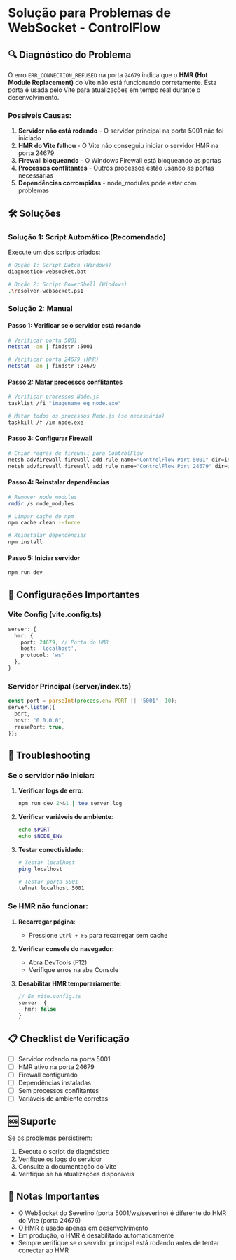 # Solução para Problemas de WebSocket - ControlFlow

## 🔍 Diagnóstico do Problema

O erro `ERR_CONNECTION_REFUSED` na porta `24679` indica que o **HMR (Hot Module Replacement)** do Vite não está funcionando corretamente. Esta porta é usada pelo Vite para atualizações em tempo real durante o desenvolvimento.

### Possíveis Causas:

1. **Servidor não está rodando** - O servidor principal na porta 5001 não foi iniciado
2. **HMR do Vite falhou** - O Vite não conseguiu iniciar o servidor HMR na porta 24679
3. **Firewall bloqueando** - O Windows Firewall está bloqueando as portas
4. **Processos conflitantes** - Outros processos estão usando as portas necessárias
5. **Dependências corrompidas** - node_modules pode estar com problemas

## 🛠️ Soluções

### Solução 1: Script Automático (Recomendado)

Execute um dos scripts criados:

```bash
# Opção 1: Script Batch (Windows)
diagnostico-websocket.bat

# Opção 2: Script PowerShell (Windows)
.\resolver-websocket.ps1
```

### Solução 2: Manual

#### Passo 1: Verificar se o servidor está rodando
```bash
# Verificar porta 5001
netstat -an | findstr :5001

# Verificar porta 24679 (HMR)
netstat -an | findstr :24679
```

#### Passo 2: Matar processos conflitantes
```bash
# Verificar processos Node.js
tasklist /fi "imagename eq node.exe"

# Matar todos os processos Node.js (se necessário)
taskkill /f /im node.exe
```

#### Passo 3: Configurar Firewall
```bash
# Criar regras de firewall para ControlFlow
netsh advfirewall firewall add rule name="ControlFlow Port 5001" dir=in action=allow protocol=TCP localport=5001
netsh advfirewall firewall add rule name="ControlFlow Port 24679" dir=in action=allow protocol=TCP localport=24679
```

#### Passo 4: Reinstalar dependências
```bash
# Remover node_modules
rmdir /s node_modules

# Limpar cache do npm
npm cache clean --force

# Reinstalar dependências
npm install
```

#### Passo 5: Iniciar servidor
```bash
npm run dev
```

## 🔧 Configurações Importantes

### Vite Config (vite.config.ts)
```typescript
server: {
  hmr: {
    port: 24679, // Porta do HMR
    host: 'localhost',
    protocol: 'ws'
  },
}
```

### Servidor Principal (server/index.ts)
```typescript
const port = parseInt(process.env.PORT || '5001', 10);
server.listen({
  port,
  host: "0.0.0.0",
  reusePort: true,
});
```

## 🚨 Troubleshooting

### Se o servidor não iniciar:

1. **Verificar logs de erro**:
   ```bash
   npm run dev 2>&1 | tee server.log
   ```

2. **Verificar variáveis de ambiente**:
   ```bash
   echo $PORT
   echo $NODE_ENV
   ```

3. **Testar conectividade**:
   ```bash
   # Testar localhost
   ping localhost
   
   # Testar porta 5001
   telnet localhost 5001
   ```

### Se HMR não funcionar:

1. **Recarregar página**:
   - Pressione `Ctrl + F5` para recarregar sem cache

2. **Verificar console do navegador**:
   - Abra DevTools (F12)
   - Verifique erros na aba Console

3. **Desabilitar HMR temporariamente**:
   ```typescript
   // Em vite.config.ts
   server: {
     hmr: false
   }
   ```

## 📋 Checklist de Verificação

- [ ] Servidor rodando na porta 5001
- [ ] HMR ativo na porta 24679
- [ ] Firewall configurado
- [ ] Dependências instaladas
- [ ] Sem processos conflitantes
- [ ] Variáveis de ambiente corretas

## 🆘 Suporte

Se os problemas persistirem:

1. Execute o script de diagnóstico
2. Verifique os logs do servidor
3. Consulte a documentação do Vite
4. Verifique se há atualizações disponíveis

## 📝 Notas Importantes

- O WebSocket do Severino (porta 5001/ws/severino) é diferente do HMR do Vite (porta 24679)
- O HMR é usado apenas em desenvolvimento
- Em produção, o HMR é desabilitado automaticamente
- Sempre verifique se o servidor principal está rodando antes de tentar conectar ao HMR
